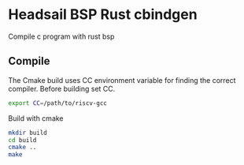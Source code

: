 # Headsail BSP Rust cbindgen

Compile c program with rust bsp

## Compile
The Cmake build uses CC environment variable for finding the correct compiler. Before building set CC.
``` sh
export CC=/path/to/riscv-gcc
```

Build with cmake
``` sh
mkdir build
cd build
cmake .. 
make
```

